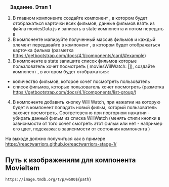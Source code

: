 <h3 style="margin-left: 15px">Задание. Этап 1</h3>

1.  В главном компоненте <App/> создайте компонент <MovieList>, в котором будет отображаться карточки всех фильмов, данные фильмов взять из файла moviesData.js и записать в state компонента <App/> и потом передать в <MovieList>
2.  В компоненте <MovieList> мапируйте полученный массив фильмов и
    каждый элемент передавайте в компонент <MovieItem />, в котором будет отображаться карточка фильма
    (разметка https://getbootstrap.com/docs/4.1/components/card/#example)
3.  В компоненте <App/> в state запишите список фильмов которые пользлователь хочет посмотреть ( moviesWillWatch: []), создайте компонент <MovieListWillWatch/>, в котором будет отображаться:

- количество фильмов, которое хочет посмотреть пользователь
- список фильмов, которые пользователь хочет посмотреть
  (разметка https://getbootstrap.com/docs/4.1/components/list-group/)

4.  В компоненте <MovieItem /> добавить кнопку Will Watch, при нажатии на которую будет в компонент <MovieListWillWatch/> попадать новый фильм, который пользователь захочет посмотреть.
    Соответсвенно при повторном нажатии - убирать данный фильм из списка WillWatch
    (менять стили кнопки в зависимости от того хочет смотреть этот фильм или нет - например его цвет,
    подсказка: в зависимости от состояния компонента <MovieItem />)

На выходе должно получиться как в примере https://reactwarriors.github.io/reactwarriors-stage-1/

## Путь к изображениям для компонента MovieItem

```
https://image.tmdb.org/t/p/w500${path}
```
